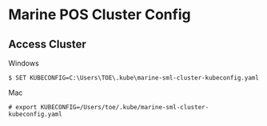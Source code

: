 # Marine POS Cluster Config

## Access Cluster

Windows 
```shell
$ SET KUBECONFIG=C:\Users\TOE\.kube\marine-sml-cluster-kubeconfig.yaml
```

Mac
```shell
# export KUBECONFIG=/Users/toe/.kube/marine-sml-cluster-kubeconfig.yaml
```